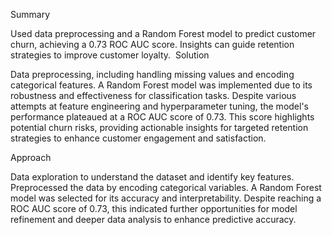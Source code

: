 Summary

Used data preprocessing and a Random Forest model to predict customer churn, achieving a 0.73 ROC AUC score. Insights can guide retention strategies to improve customer loyalty.
​
Solution

Data preprocessing, including handling missing values and encoding categorical features. 
A Random Forest model was implemented due to its robustness and effectiveness for classification tasks. 
Despite various attempts at feature engineering and hyperparameter tuning, the model's performance plateaued at a ROC AUC score of 0.73. 
This score highlights potential churn risks, providing actionable insights for targeted retention strategies to enhance customer engagement and satisfaction.  

Approach

Data exploration to understand the dataset and identify key features. 
Preprocessed the data by encoding categorical variables. A Random Forest model was selected for its accuracy and interpretability. 
Despite reaching a ROC AUC score of 0.73, this indicated further opportunities for model refinement and deeper data analysis to enhance predictive accuracy. 

